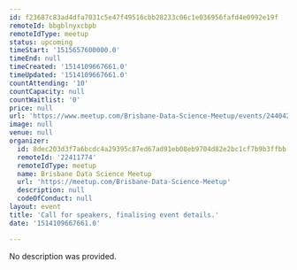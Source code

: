 ```yaml
---
id: f23687c83ad4dfa7031c5e47f49516cbb28233c06c1e036956fafd4e0992e19f
remoteId: bbgblnyxcbpb
remoteIdType: meetup
status: upcoming
timeStart: '1515657600000.0'
timeEnd: null
timeCreated: '1514109667661.0'
timeUpdated: '1514109667661.0'
countAttending: '10'
countCapacity: null
countWaitlist: '0'
price: null
url: 'https://www.meetup.com/Brisbane-Data-Science-Meetup/events/244042313/'
image: null
venue: null
organizer:
  id: 8dec203d3f7a6bcdc4a29395c87ed67ad91eb08eb9704d82e2bc1cf7b9b3ffbb
  remoteId: '22411774'
  remoteIdType: meetup
  name: Brisbane Data Science Meetup
  url: 'https://meetup.com/Brisbane-Data-Science-Meetup'
  description: null
  codeOfConduct: null
layout: event
title: 'Call for speakers, finalising event details.'
date: '1514109667661.0'

---
```

No description was provided.
